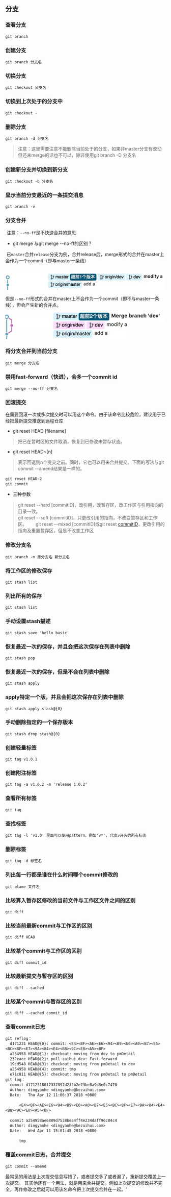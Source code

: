 
## 分支

### 查看分支

```
git branch
```

### 创建分支

```
git branch 分支名
```

### 切换分支

```
git checkout 分支名
```

### 切换到上次处于的分支中
```
git checkout -
```

### 删除分支
```
git branch -d 分支名
```
> 注意：这里需要注意不能删除当前处于的分支，如果非master分支有改动但还未merge的话也不可以，除非使用git branch -D 分支名

### 创建新分支并切换到新分支
```
git checkout -b 分支名
```

### 显示当前分支最近的一条提交消息
```
git branch -v
```

### 分支合并
  注意：`--no-ff`是不快速合并的意思

* git merge 与git merge --no-ff的区别？

  已`master`合并`release`分支为例，合并release后，merge形式的合并在master上会作为一个commit（即与master一条线）
  
  ![merge](./file/merge1.png)
  
  但是`--no-ff`形式的合并在master上不会作为一个commit（即不与master一条线），但会产生新的合并点。
  
  ![merge](./file/mergeNoFF.png)

### 将分支合并到当前分支
```
git merge 分支名
```

### 禁用fast-forward（快进），会多一个commit id
```
git merge --no-ff 分支名
```

### 回滚提交
在需要回滚一次或多次提交时可以用这个命令。由于该命令比较危险，建议用于已经把最新提交推送到远程仓库

* git reset HEAD [filename] 

> 把已在暂时区的文件取消，恢复到已修改未暂存状态。
  
* git reset HEAD~[n]

> 表示回退到n个提交之前。同时，它也可以用来合并提交。下面的写法与git commit --amend结果是一样的。
  
  ```
  git reset HEAD~2
  git commit
  ```

* 三种参数
> git reset --hard [commitID]，改引用，改暂存区，改工作区与引用指向的目录一致。    
> git reset --soft [commitID]，只更改引用的指向，不改变暂存区和工作区。       
> git reset --mixed [commitID]或git reset [commitID](默认)，更改引用的指向及重置暂存区，但是不改变工作区       

### 修改分支名
```
git branch -m 原分支名 新分支名
```

### 将工作区的修改保存
```
git stash list
```

### 列出所有的保存
```
git stash list
```

### 手动设置stash描述
```
git stash save 'hello basic'
```

### 恢复最近一次的保存，并且会把这次保存在列表中删除
```
git stash pop
```

### 恢复最近一次的保存，但是不会在列表中删除
```
git stash apply
```

### apply特定一个版，并且会把这次保存在列表中删除
```
git stash apply stash@{0}
```

### 手动删除指定的一个保存版本
```
git stash drop stash@{0}
```

### 创建轻量标签
```
git tag v1.0.1
```

### 创建附注标签
```
git tag -a v1.0.2 -m 'release 1.0.2'
```

### 查看所有标签
```
git tag
```

### 查找标签
```
git tag -l 'v1.0' 里面可以使用pattern，例如'v*', 代表v开头的所有标签
```

### 删除标签
```
git tag -d 标签名
```

### 列出每一行都是谁在什么时间哪个commit修改的
```
git blame 文件名
```

### 比较算入暂存区修改的当前文件与工作区文件之间的区别
```
git diff
```

### 比较当前最新commit与工作区的区别
```
git diff HEAD
```

### 比较某个commit与工作区的区别
```
git diff commit_id
```

### 比较最新提交与暂存区的区别
```
git diff --cached
```

### 比较某个commit与暂存区的区别
```
git diff --cached commit_id
```

### 查看commit日志
```
git reflog：
  d171231 HEAD@{0}: commit: <E4><BF><AE><E6><94><B9><E6><A0><B7><E5><BC><8F><E7><9A><84><E4><B8><9C><E8><A5><BF>
  a254958 HEAD@{1}: checkout: moving from dev to pmDetail
  232eace HEAD@{2}: pull zaihui dev: Fast-forward
  19cd548 HEAD@{3}: checkout: moving from pmDetail to dev
  a254958 HEAD@{4}: commit: tmp
  e71c811 HEAD@{5}: checkout: moving from pmDetail to pmDetail
git log：
  commit d1712318017337897d232b2e73be8a9d3e0c7470
  Author: dingyanhe <dingyanhe@kezaihui.com>
  Date:   Thu Apr 12 11:06:37 2018 +0800

      <E4><BF><AE><E6><94><B9><E6><A0><B7><E5><BC><8F><E7><9A><84><E4><B8><9C><E8><A5><BF>

  commit a254958ae6809d7538bea4ff4e234daff96c84c4
  Author: dingyanhe <dingyanhe@kezaihui.com>
  Date:   Wed Apr 11 15:01:45 2018 +0800

      tmp

```

### 覆盖commit日志，合并提交
```
git commit --amend
```
最常见的用法是上次提交信息写错了，或者提交多了或者漏了，重新提交覆盖上一次提交。
其实他还有一个用法，就是用来合并提交。例如上次提交的修改并不完全，再作修改之后就可以用该名命令把上次提交合并在一起。‘


